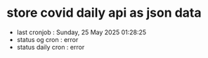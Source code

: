 # store covid daily api as json data

- last cronjob : Sunday, 25 May 2025 01:28:25
- status og cron : error
- status daily cron : error
      
      